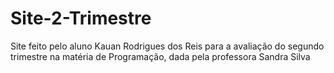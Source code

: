 # Site-2-Trimestre
Site feito pelo aluno Kauan Rodrigues dos Reis para a avaliação do segundo trimestre na matéria de Programação, dada pela professora Sandra Silva

